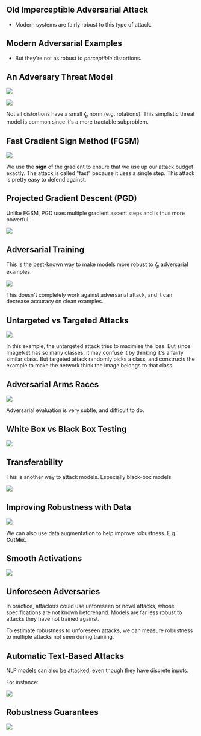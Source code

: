 ## Old Imperceptible Adversarial Attack
* Modern systems are fairly robust to this type of attack.

## Modern Adversarial Examples
* But they're not as robust to *perceptible* distortions.

## An Adversary Threat Model

![](_attachments/Screenshot%202023-03-12%20at%2009.43.57.png)

![](_attachments/Screenshot%202023-03-12%20at%2009.44.20.png)

Not all distortions have a small $\mathcal{l}_p$ norm (e.g. rotations). This simplistic threat model is common since it's a more tractable subproblem.

## Fast Gradient Sign Method (FGSM)

![](_attachments/Screenshot%202023-03-12%20at%2009.46.28.png)

We use the **sign** of the gradient to ensure that we use up our attack budget exactly. The attack is called "fast" because it uses a single step.
This attack is pretty easy to defend against.

## Projected Gradient Descent (PGD)
Unlike FGSM, PGD uses multiple gradient ascent steps and is thus more powerful.

![](_attachments/Screenshot%202023-03-12%20at%2009.48.22.png)

## Adversarial Training
This is the best-known way to make models more robust to $\mathcal{l}_p$ adversarial examples.

![](_attachments/Screenshot%202023-03-12%20at%2009.49.26.png)

This doesn't completely work against adversarial attack, and it can decrease accuracy on clean examples.

## Untargeted vs Targeted Attacks

![](_attachments/Screenshot%202023-03-12%20at%2009.50.34.png)

In this example, the untargeted attack tries to maximise the loss. But since ImageNet has so many classes, it may confuse it by thinking it's a fairly similar class. But targeted attack randomly picks a class, and constructs the example to make the network think the image belongs to that class.

## Adversarial Arms Races

![](_attachments/Screenshot%202023-03-12%20at%2009.52.57.png)

Adversarial evaluation is very subtle, and difficult to do.

## White Box vs Black Box Testing

![](_attachments/Screenshot%202023-03-12%20at%2009.54.08.png)

## Transferability
This is another way to attack models. Especially black-box models.

![](_attachments/Screenshot%202023-03-12%20at%2009.55.31.png)

## Improving Robustness with Data

![](_attachments/Screenshot%202023-03-12%20at%2009.58.02.png)

We can also use data augmentation to help improve robustness. E.g. **CutMix**.

## Smooth Activations

![](_attachments/Screenshot%202023-03-12%20at%2010.08.03.png)

## Unforeseen Adversaries
In practice, attackers could use unforeseen or novel attacks, whose specifications are not known beforehand.
Models are far less robust to attacks they have not trained against.

To estimate robustness to unforeseen attacks, we can measure robustness to multiple attacks not seen during training.

## Automatic Text-Based Attacks
NLP models can also be attacked, even though they have discrete inputs. 

For instance:

![](_attachments/Screenshot%202023-03-12%20at%2010.12.09.png)

## Robustness Guarantees

![](_attachments/Screenshot%202023-03-12%20at%2010.14.18.png)







